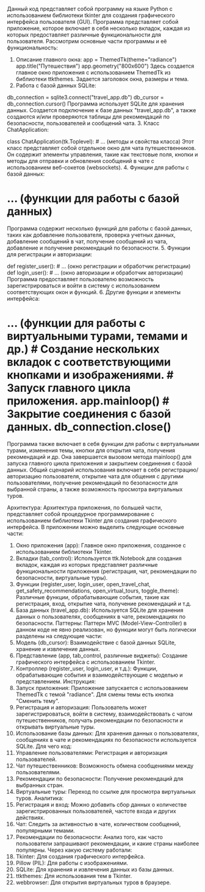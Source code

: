 Данный код представляет собой программу на языке Python с использованием библиотеки tkinter для создания графического интерфейса пользователя (GUI). Программа представляет собой приложение, которое включает в себя несколько вкладок, каждая из которых предоставляет различные функциональности для пользователя. Рассмотрим основные части программы и её функциональность:
1. Описание главного окна:
app = ThemedTk(theme="radiance") app.title("Путешествия") app.geometry("800x600")
Здесь создается главное окно приложения с использованием ThemedTk из библиотеки ttkthemes. Задается заголовок окна, размеры и тема.
2. Работа с базой данных SQLite:

db_connection = sqlite3.connect("travel_app.db") db_cursor = db_connection.cursor()
Программа использует SQLite для хранения данных. Создается подключение к базе данных "travel_app.db", а также создаются и/или проверяются таблицы для рекомендаций по безопасности, пользователей и сообщений чата.
3. Класс ChatApplication:

class ChatApplication(tk.Toplevel): # ... (методы и свойства класса)
Этот класс представляет собой отдельное окно для чата путешественников. Он содержит элементы управления, такие как текстовые поля, кнопки и методы для отправки и обновления сообщений в чате с использованием веб-сокетов (websockets).
4. Функции для работы с базой данных:

# ... (функции для работы с базой данных)
Программа содержит несколько функций для работы с базой данных, таких как добавление пользователя, проверка учетных данных, добавление сообщений в чат, получение сообщений из чата, добавление и получение рекомендаций по безопасности.
5. Функции для регистрации и авторизации:

def register_user(): # ... (окно регистрации и обработчик регистрации) def login_user(): # ... (окно авторизации и обработчик авторизации)
Программа предоставляет пользователю возможность зарегистрироваться и войти в систему с использованием соответствующих окон и функций.
6. Другие функции и элементы интерфейса:

# ... (функции для работы с виртуальными турами, темами и др.) # Создание нескольких вкладок с соответствующими кнопками и изображениями. # Запуск главного цикла приложения. app.mainloop() # Закрытие соединения с базой данных. db_connection.close()
Программа также включает в себя функции для работы с виртуальными турами, изменения темы, кнопки для открытия чата, получения рекомендаций и др. Она завершается вызовом метода mainloop() для запуска главного цикла приложения и закрытием соединения с базой данных.
Общий сценарий использования включает в себя регистрацию/авторизацию пользователя, открытие чата для общения с другими пользователями, получение рекомендаций по безопасности для выбранной страны, а также возможность просмотра виртуальных туров.



Архитектура:
Архитектура приложения, по большей части, представляет собой процедурное программирование с использованием библиотеки Tkinter для создания графического интерфейса. В приложении можно выделить следующие основные части:
1. Окно приложения (app): Главное окно приложения, созданное с использованием библиотеки Tkinter.
2. Вкладки (tab_control): Используется ttk.Notebook для создания вкладок, каждая из которых представляет различные функциональности приложения (регистрация, чат, рекомендации по безопасности, виртуальные туры).
3. Функции (register_user, login_user, open_travel_chat, get_safety_recommendations, open_virtual_tours, toggle_theme): Различные функции, обрабатывающие события, такие как регистрация, вход, открытие чата, получение рекомендаций и т.д.
4. База данных (travel_app.db): Используется SQLite для хранения данных о пользователях, сообщениях в чате, рекомендациях по безопасности.
Паттерны:
Паттерн MVC (Model-View-Controller) в данном коде не явно реализован, но функции могут быть логически разделены на следующие части:
1. Модель (db_cursor): Взаимодействие с базой данных SQLite, хранение и извлечение данных.
2. Представление (app, tab_control, различные виджеты): Создание графического интерфейса с использованием Tkinter.
3. Контроллер (register_user, login_user, и т.д.): Функции, обрабатывающие события и взаимодействующие с моделью и представлением.
Инструкция:
1. Запуск приложения: Приложение запускается с использованием ThemedTk с темой "radiance". Для смены темы есть кнопка "Сменить тему".
2. Регистрация и авторизация: Пользователь может зарегистрироваться, войти в систему, взаимодействовать с чатом путешественников, получать рекомендации по безопасности и открывать виртуальные туры.
3. Использование базы данных: Для хранения данных о пользователях, сообщениях в чате и рекомендациях по безопасности используется SQLite.
Для чего код:
1. Управление пользователями: Регистрация и авторизация пользователей.
2. Чат путешественников: Возможность обмена сообщениями между пользователями.
3. Рекомендации по безопасности: Получение рекомендаций для выбранных стран.
4. Виртуальные туры: Переход по ссылке для просмотра виртуальных туров.
Аналитика:
1. Регистрация и вход: Можно добавить сбор данных о количестве зарегистрированных пользователей, частоте входа и других действиях.
2. Чат: Следить за активностью в чате, количеством сообщений, популярными темами.
3. Рекомендации по безопасности: Анализ того, как часто пользователи запрашивают рекомендации, и какие страны наиболее популярны.
Через какую систему работали:
1. Tkinter: Для создания графического интерфейса.
2. Pillow (PIL): Для работы с изображениями.
3. SQLite: Для хранения и извлечения данных из базы данных.
4. ttkthemes: Для использования тем в Tkinter.
5. webbrowser: Для открытия виртуальных туров в браузере.
